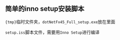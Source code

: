 ## 简单的inno setup安装脚本 

`{tmp}`临时文件夹，`dotNetFx45_Full_setup.exe`放在里面

`setup.iss`脚本文件，需要用`Inno Setup`进行编译